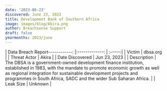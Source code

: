 ```yaml
---
date: '2023-06-23'
discovered: June 23, 2023
title: Development Bank of Southern Africa
image: images/blog/Akira.png
author: Breachsense Support
draft: false
yearmonths: 2023/june
---
```


| Data Breach Report------------:     |:-------------:    | :-----:|
| Victim      | dbsa.org      | 
| Threat Actor      | Akira      | 
| Date Discovered      | Jun 23, 2023      | 
| Description      | The DBSA is a government-owned development finance institution, established in 1983, with the mandate to promote economic growth as well as regional integration for sustainable development projects and programmes in South Africa, SADC and the wider Sub Saharan Africa.      | 
| Leak Size      | Unknown      | 

